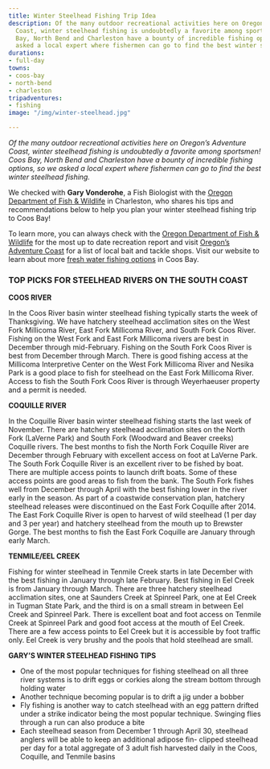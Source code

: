 ```yaml
---
title: Winter Steelhead Fishing Trip Idea
description: Of the many outdoor recreational activities here on Oregon’s Adventure
  Coast, winter steelhead fishing is undoubtedly a favorite among sportsmen!  Coos
  Bay, North Bend and Charleston have a bounty of incredible fishing options, so we
  asked a local expert where fishermen can go to find the best winter steelhead fishing.
durations:
- full-day
towns:
- coos-bay
- north-bend
- charleston
tripadventures:
- fishing
image: "/img/winter-steelhead.jpg"

---
```

_Of the many outdoor recreational activities here on Oregon’s Adventure Coast, winter steelhead fishing is undoubtedly a favorite among sportsmen!  Coos Bay, North Bend and Charleston have a bounty of incredible fishing options, so we asked a local expert where fishermen can go to find the best winter steelhead fishing._

We checked with **Gary Vonderohe**, a Fish Biologist with the <a href="https://www.dfw.state.or.us/resources/fishing/" target="_blank">Oregon Department of Fish & Wildlife</a> in Charleston, who shares his tips and recommendations below to help you plan your winter steelhead fishing trip to Coos Bay!

To learn more, you can always check with the <a href="https://www.dfw.state.or.us/resources/fishing/" target="_blank">Oregon Department of Fish & Wildlife</a> for the most up to date recreation report and visit [Oregon’s Adventure Coast](/equipment-rent-and-buy) for a list of local bait and tackle shops.  Visit our website to learn about more [fresh water fishing options](/tripideas/fresh-water-fishing-options-by-body-of-water) in Coos Bay.

### TOP PICKS FOR STEELHEAD RIVERS ON THE SOUTH COAST

**COOS RIVER**

In the Coos River basin winter steelhead fishing typically starts the week of Thanksgiving. We have hatchery steelhead acclimation sites on the West Fork Millicoma River, East Fork Millicoma River, and South Fork Coos River. Fishing on the West Fork and East Fork Millicoma rivers are best in December through mid-February. Fishing on the South Fork Coos River is best from December through March. There is good fishing access at the Millicoma Interpretive Center on the West Fork Millicoma River and Nesika Park is a good place to fish for steelhead on the East Fork Millicoma River. Access to fish the South Fork Coos River is through Weyerhaeuser property and a permit is needed.

**COQUILLE RIVER**

In the Coquille River basin winter steelhead fishing starts the last week of November. There are hatchery steelhead acclimation sites on the North Fork (LaVerne Park) and South Fork (Woodward and Beaver creeks) Coquille rivers. The best months to fish the North Fork Coquille River are December through February with excellent access on foot at LaVerne Park. The South Fork Coquille River is an excellent river to be fished by boat. There are multiple access points to launch drift boats. Some of these access points are good areas to fish from the bank. The South Fork fishes well from December through April with the best fishing lower in the river early in the season.  As part of a coastwide conservation plan, hatchery steelhead releases were discontinued on the East Fork Coquille after 2014.  The East Fork Coquille River is open to harvest of wild steelhead (1 per day and 3 per year) and hatchery steelhead from the mouth up to Brewster Gorge. The best months to fish the East Fork Coquille are January through early March.

**TENMILE/EEL CREEK**

Fishing for winter steelhead in Tenmile Creek starts in late December with the best fishing in January through late February. Best fishing in Eel Creek is from January through March. There are three hatchery steelhead acclimation sites, one at Saunders Creek at Spinreel Park, one at Eel Creek in Tugman State Park, and the third is on a small stream in between Eel Creek and Spinreel Park. There is excellent boat and foot access on Tenmile Creek at Spinreel Park and good foot access at the mouth of Eel Creek. There are a few access points to Eel Creek but it is accessible by foot traffic only. Eel Creek is very brushy and the pools that hold steelhead are small.

**GARY’S WINTER STEELHEAD FISHING TIPS**

* One of the most popular techniques for fishing steelhead on all three river systems is to drift eggs or corkies along the stream bottom through holding water
* Another technique becoming popular is to drift a jig under a bobber
* Fly fishing is another way to catch steelhead with an egg pattern drifted under a strike indicator being the most popular technique. Swinging flies through a run can also produce a bite
* Each steelhead season from December 1 through April 30, steelhead anglers will be able to keep an additional adipose fin- clipped steelhead per day for a total aggregate of 3 adult fish harvested daily in the Coos, Coquille, and Tenmile basins